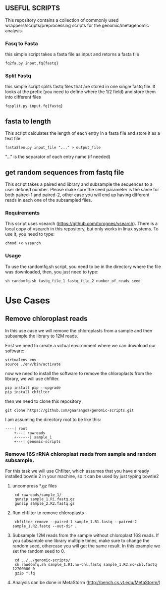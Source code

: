 ## USEFUL SCRIPTS
This repository contains a collection of commonly used wrappers/scripts/preprocessing scripts for the genomic/metagenomic analysis.

### Fasq to Fasta
this simple script takes a fasta file as input and retorns a fasta file
	
	fq2fa.py input.fq{fastq}
	
### Split Fastq
this simple script splits fastq files that are stored in one single fastq file. It looks at the prefix (you need to define where the 1/2 field) and store them into different files

	fqsplit.py input.fq{fastq}

## fasta to length
This script calculates the length of each entry in a fasta file and store it as a text file

	fasta2len.py input_file "..." > output_file

"..." is the separator of each entry name (if needed)

## get random sequences from fastq file
This script takes a paired end library and subsample the sequences to a user defined number. Please make sure the seed parameter is the same for both paired-1 and paired-2, other case you will end up having different reads in each one of the subsampled files.

### Requirements
This script uses vsearch (https://github.com/torognes/vsearch). There is a local copy of vsearch in this repository, but only works in linux systems. To use it, you need to type:

	chmod +x vsearch

### Usage
To use the randomfq.sh script, you need to be in the directory where the file was downloaded, then, you just need to type:

	sh randomfq.sh fastq_file_1 fastq_file_2 number_of_reads seed


# Use Cases
## Remove chloroplast reads

In this use case we will remove the chloroplasts from a sample and then subsample the library to 12M reads. 

First we need to create a virtual environment where we can download our software: 

	virtualenv env
	source ./env/bin/activate

now we need to install the software to remove the chloroplasts from the library, we will use chfilter. 

	pip install pip --upgrade
	pip install chfilter

then we need to clone this repository

	git clone https://github.com/gaarangoa/genomic-scripts.git

I am assuming the directory root to be like this:

	----| root
		+---| rawreads
		+---+--| sample_1
		+---| genomic-scripts

### Remove 16S rRNA chloroplast reads from sample and random subsample. 

For this task we will use Chfilter, which assumes that you have already installed bowtie 2 in your machine, so it can be used by just typing bowtie2

1. uncompress *.gz files

		cd rawreads/sample_1/
		gunzip sample_1.R1.fastq.gz
		gunzip sample_2.R2.fastq.gz

2. Run chfilter to remove chloroplasts

		chfilter remove --paired-1 sample_1.R1.fastq --paired-2 sample_1.R2.fastq --out-dir .

3. Subsample 12M reads from the sample without chloroplast 16S reads. If you subsample one library multiple times, make sure to change the random seed, othercase you will get the same result. In this example we set the random seed to 0. 

		cd ../../genomic-scripts/
		sh randomfq.sh sample_1.R1.no-chl.fastq sample_1.R2.no-chl.fastq 12700000 0
		gzip *.fq

4. Analysis can be done in MetaStorm (http://bench.cs.vt.edu/MetaStorm/)

